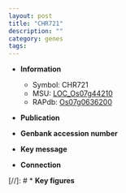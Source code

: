 ```yaml
---
layout: post
title: "CHR721"
description: ""
category: genes
tags: 
---
```


* **Information**  
    + Symbol: CHR721  
    + MSU: [LOC_Os07g44210](http://rice.uga.edu/cgi-bin/ORF_infopage.cgi?orf=LOC_Os07g44210)  
    + RAPdb: [Os07g0636200](http://rapdb.dna.affrc.go.jp/viewer/gbrowse_details/irgsp1?name=Os07g0636200)  

* **Publication**  

* **Genbank accession number**  

* **Key message**  

* **Connection**  

[//]: # * **Key figures**  


